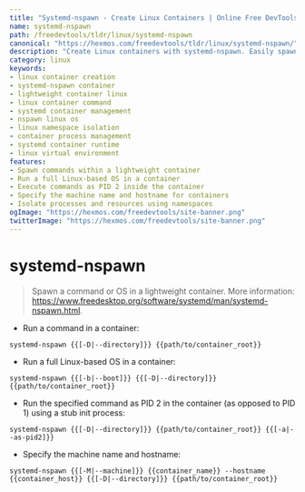 ```yaml
---
title: "Systemd-nspawn - Create Linux Containers | Online Free DevTools by Hexmos"
name: systemd-nspawn
path: /freedevtools/tldr/linux/systemd-nspawn
canonical: "https://hexmos.com/freedevtools/tldr/linux/systemd-nspawn/"
description: "Create Linux containers with systemd-nspawn. Easily spawn commands and OS in lightweight containers. Free online tool, no registration required."
category: linux
keywords:
- linux container creation
- systemd-nspawn container
- lightweight container linux
- linux container command
- systemd container management
- nspawn linux os
- linux namespace isolation
- container process management
- systemd container runtime
- linux virtual environment
features:
- Spawn commands within a lightweight container
- Run a full Linux-based OS in a container
- Execute commands as PID 2 inside the container
- Specify the machine name and hostname for containers
- Isolate processes and resources using namespaces
ogImage: "https://hexmos.com/freedevtools/site-banner.png"
twitterImage: "https://hexmos.com/freedevtools/site-banner.png"
---
```


# systemd-nspawn

> Spawn a command or OS in a lightweight container.
> More information: <https://www.freedesktop.org/software/systemd/man/systemd-nspawn.html>.

- Run a command in a container:

`systemd-nspawn {{[-D|--directory]}} {{path/to/container_root}}`

- Run a full Linux-based OS in a container:

`systemd-nspawn {{[-b|--boot]}} {{[-D|--directory]}} {{path/to/container_root}}`

- Run the specified command as PID 2 in the container (as opposed to PID 1) using a stub init process:

`systemd-nspawn {{[-D|--directory]}} {{path/to/container_root}} {{[-a|--as-pid2]}}`

- Specify the machine name and hostname:

`systemd-nspawn {{[-M|--machine]}} {{container_name}} --hostname {{container_host}} {{[-D|--directory]}} {{path/to/container_root}}`
